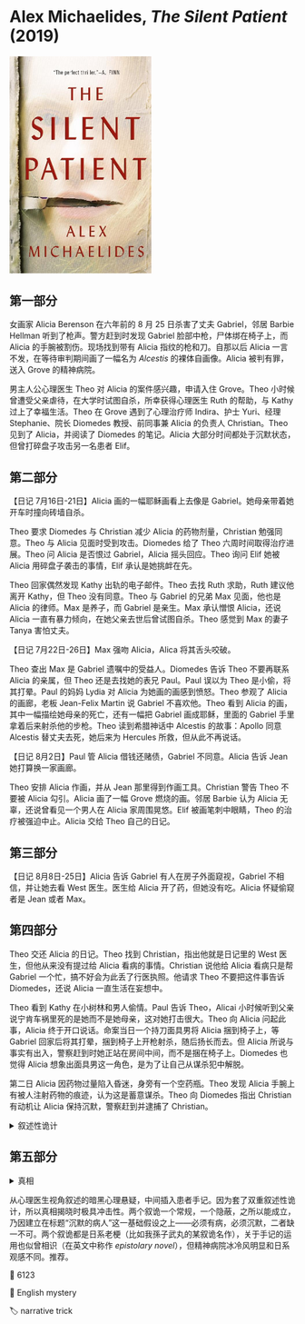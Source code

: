 # Alex Michaelides, <i>The Silent Patient</i> (2019)

<img src=images/2019_cover.jpg width=250/>

## 第一部分

女画家 Alicia Berenson 在六年前的 8 月 25 日杀害了丈夫 Gabriel，邻居 Barbie Hellman 听到了枪声。警方赶到时发现 Gabriel 脸部中枪，尸体绑在椅子上，而 Alicia 的手腕被割伤。现场找到带有 Alicia 指纹的枪和刀。自那以后 Alicia 一言不发，在等待审判期间画了一幅名为 <i>Alcestis</i> 的裸体自画像。Alicia 被判有罪，送入 Grove 的精神病院。

男主人公心理医生 Theo 对 Alicia 的案件感兴趣，申请入住 Grove。Theo 小时候曾遭受父亲虐待，在大学时试图自杀，所幸获得心理医生 Ruth 的帮助，与 Kathy 过上了幸福生活。Theo 在 Grove 遇到了心理治疗师 Indira、护士 Yuri、经理 Stephanie、院长 Diomedes 教授、前同事兼 Alicia 的负责人 Christian。Theo 见到了 Alicia，并阅读了 Diomedes 的笔记。Alicia 大部分时间都处于沉默状态，但曾打碎盘子攻击另一名患者 Elif。

## 第二部分

【日记 7月16日-21日】Alicia 画的一幅耶稣画看上去像是 Gabriel。她母亲带着她开车时撞向砖墙自杀。

Theo 要求 Diomedes 与 Christian 减少 Alicia 的药物剂量，Christian 勉强同意。Theo 与 Alicia 见面时受到攻击。Diomedes 给了 Theo 六周时间取得治疗进展。Theo 问 Alicia 是否恨过 Gabriel，Alicia 摇头回应。Theo 询问 Elif 她被 Alicia 用碎盘子袭击的事情，Elif 承认是她挑衅在先。

Theo 回家偶然发现 Kathy 出轨的电子邮件。Theo 去找 Ruth 求助，Ruth 建议他离开 Kathy，但 Theo 没有同意。Theo 与 Gabriel 的兄弟 Max 见面，他也是 Alicia 的律师。Max 是养子，而 Gabriel 是亲生。Max 承认憎恨 Alicia，还说 Alicia 一直有暴力倾向，在她父亲去世后曾试图自杀。Theo 感觉到 Max 的妻子 Tanya 害怕丈夫。

【日记 7月22日-26日】Max 强吻 Alicia，Alica 将其舌头咬破。

Theo 查出 Max 是 Gabriel 遗嘱中的受益人。Diomedes 告诉 Theo 不要再联系 Alicia 的亲属，但 Theo 还是去找她的表兄 Paul。Paul 误以为 Theo 是小偷，将其打晕。Paul 的妈妈 Lydia 对 Alicia 为她画的画感到愤怒。Theo 参观了 Alicia 的画廊，老板 Jean-Felix Martin 说 Gabriel 不喜欢他。Theo 看到 Alicia 的画，其中一幅描绘她母亲的死亡，还有一幅把 Gabriel 画成耶稣，里面的 Gabriel 手里拿着后来射杀他的步枪。Theo 读到希腊神话中 Alcestis 的故事：Apollo 同意 Alcestis 替丈夫去死，她后来为 Hercules 所救，但从此不再说话。

【日记 8月2日】Paul 管 Alicia 借钱还赌债，Gabriel 不同意。Alicia 告诉 Jean 她打算换一家画廊。 

Theo 安排 Alicia 作画，并从 Jean 那里得到作画工具。Christian 警告 Theo 不要被 Alicia 勾引。Alicia 画了一幅 Grove 燃烧的画。邻居 Barbie 认为 Alicia 无辜，还说曾看见一个男人在 Alicia 家周围晃悠。Elif 被画笔刺中眼睛，Theo 的治疗被强迫中止。Alicia 交给 Theo 自己的日记。

## 第三部分

【日记 8月8日-25日】Alicia 告诉 Gabriel 有人在房子外面窥视，Gabriel 不相信，并让她去看 West 医生。医生给 Alicia 开了药，但她没有吃。Alicia 怀疑偷窥者是 Jean 或者 Max。

## 第四部分

Theo 交还 Alicia 的日记。Theo 找到 Christian，指出他就是日记里的 West 医生，但他从来没有提过给 Alicia 看病的事情。Christian 说他给 Alicia 看病只是帮 Gabriel 一个忙，搞不好会为此丢了行医执照。他请求 Theo 不要把这件事告诉 Diomedes，还说 Alicia 一直生活在妄想中。

Theo 看到 Kathy 在小树林和男人偷情。Paul 告诉 Theo，Alicai 小时候听到父亲说宁肯车祸里死的是她而不是她母亲，这对她打击很大。Theo 向 Alicia 问起此事，Alicia 终于开口说话。命案当日一个持刀面具男将 Alicia 捆到椅子上，等 Gabriel 回家后将其打晕，捆到椅子上开枪射杀，随后扬长而去。但 Alicia 所说与事实有出入，警察赶到时她正站在房间中间，而不是捆在椅子上。Diomedes 也觉得 Alicia 想象出面具男这一角色，是为了让自己从谋杀犯中解脱。

第二日 Alicia 因药物过量陷入昏迷，身旁有一个空药瓶。Theo 发现 Alicia 手腕上有被人注射药物的痕迹，认为这是蓄意谋杀。Theo 向 Diomedes 指出 Christian 有动机让 Alicia 保持沉默，警察赶到并逮捕了 Christian。

<details><summary>叙述性诡计</summary>
Theo 赶到 Kathy 情人的住所，在那里遇到了他的妻子 Alicia。之前所有关于 Kathy 的段落均发生在过去！Kathy 的情人是 Gabriel，Alicia 看到的窥视男是 Theo。Theo 仍和 Kathy 在一起。他不知道 Alicia 的病史，所以真心没觉得 Alicia 会射杀 Gabriel，去 Grove 探视也是为了助她恢复，但他最终被 Alicia 识破身份，只好杀人灭口。

本作同时采用了两种叙述性诡计：
<ul>
<li>不可靠叙述者（unreliable narrator）</li>
<li>时间线误导（timeline misdirection）</li>
</ul>
</details>

## 第五部分

<details><summary>真相</summary>
【日记 2月23日】Theo 给 Alicia 打了针，她知道自己很快将陷入昏迷。Alicia 认出 Theo 是面具男，故意做出与事实不符的陈述，是为了试探 Theo 的反应。当日 Theo 将 Alicia 和 Gabriel 双双捆在椅子上，告诉 Alicia 关于 Gabriel 出轨的事实，让他俩选一人去死。Gabriel 选了 Alicia，Theo 对空鸣枪，随后解开 Alicia 的绳子，留下枪离去。绝望的 Alicia 用枪射杀 Gabriel。
</details>

从心理医生视角叙述的暗黑心理悬疑，中间插入患者手记。因为套了双重叙述性诡计，所以真相揭晓时极具冲击性。两个叙诡一个常规，一个隐蔽，之所以能成立，乃因建立在标题“沉默的病人”这一基础假设之上——必须有病，必须沉默，二者缺一不可。两个叙诡都是日系老梗（比如我孫子武丸的某叙诡名作），关于手记的运用也似曾相识（在英文中称作 <i>epistolary novel</i>），但精神病院冰冷风明显和日系观感不同。推荐。

:link: 6123

:file_folder: English mystery

:label: narrative trick
